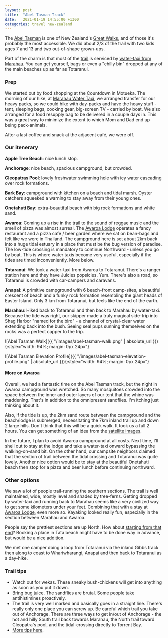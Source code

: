 ```yaml
---
layout: post
title:  "Abel Tasman Track"
date:   2021-01-19 14:55:00 +1300
categories: travel new-zealand
---
```


The [Abel Tasman][1] is one of New Zealand's [Great Walks][2], and of those it's probably the most accessible. We did about 2/3 of the trail with two kids ages 7 and 13 and two out-of-shape grown-ups.

Part of the charm is that most of the [trail][6] is serviced by [water-taxi from Marahau][7]. You can get yourself, bags or even a "chilly bin" dropped at any of the main beaches up as far as Totaranui.

### Prep

We started out by food shopping at the Countdown in Motueka. The morning of our hike, at [Marahau Water Taxi][3], we arranged transfer for our heavy packs, so we could hike with day-packs and have the heavy stuff - tent, sleeping bags, cooking gear, big-screen TV - carried by boat. We also arranged for a food resupply bag to be delivered in a couple days in. This was a great way to minimize the extent to which Mom and Dad end up being pack-animals.

After a last coffee and snack at the adjacent café, we were off.

### Our itenerary

**Apple Tree Beach**: nice lunch stop.

**Anchorage**: nice beach, spacious campground, but crowded.

**Cleopatras Pool**: lovely freshwater swimming hole with icy water cascading over rock formations.

**Bark Bay**: campground with kitchen on a beach and tidal marsh. Oyster catchers squeeked a warning to stay away from their young ones.

**Onetahuti Bay**: extra-beautiful beach with big rock formations and white sand.

**Awaroa**: Coming up a rise in the trail to the sound of reggae music and the smell of pizza was almost surreal. The [Awaroa Lodge][4] operates a fancy restaurant and a pizza cafe / beer garden where we sat on bean-bags and felt like we were in Thailand.
The campground here is set about 2km back into a huge tidal estuary in a place that must be the bug version of paradise. The low-tide crossing is mandatory to continue Northward - unless you go by boat. This is where water taxis become very useful, especially if the tides are timed inconveniently. More below.

**Totaranui**: We took a water-taxi from Awaroa to Totaranui. There's a ranger station here and they have Juicies popsicles. Yum. There's also a road, so Totaranui is crowded with car-campers and caravans.

**Anapai**: A primitive campground with 6 beach-front camp-sites, a beautiful crescent of beach and a funky rock formation resembling the giant heads of Easter Island. Only 3 km from Totaranui, but feels like the end of the earth.

**Marahau**: Hiked back to Totaranui and then back to Marahau by water-taxi. Because the tide was right, our skipper made a truly magical side-trip into Shag Harbor "named for the bird" - a channel of crystal-clear water extending back into the bush. Seeing seal pups sunning themselves on the rocks was a perfect capper to the trip.


![Abel Tasman Walk]({{ "/images/abel-tasman-walk.png" | absolute_url }}){:style="width: 94%; margin: 0px 24px"}


![Abel Tasman Elevation Profile]({{ "/images/abel-tasman-elevation-profile.png" | absolute_url }}){:style="width: 94%; margin: 0px 24px"}


#### More on Awaroa

Overall, we had a fantastic time on the Abel Tasman track, but the night in Awaroa campground was wretched. So many mosquitoes crowded into the space between the inner and outer layers of our tent that the whine was maddening. That's in addition to the omnipresent sandflies. I'm itching just thinking about it.

Also, if the tide is up, the 2km sand route between the campground and the beach/lodge is submerged, necessitating the 7km inland trail up and down 2 large hills. Don't think that this will be a quick walk. It took us a full 2 hours. You can get something of an idea from the [satellite images][5].

In the future, I plan to avoid Awaroa campground at all costs. Next time, I'll shell out to stay at the lodge and take a water-taxi onward bypassing the walking-on-sand bit. On the other hand, our campsite neighbors claimed that the section of trail between the tidal crossing and Totaranui was quite lovely. Another nice option would be to stay at the beautiful Onetahuti beach then stop for a pizza and beer lunch before continuing northward.

### Other options

We saw a lot of people trail-running the southern sections. The trail is well maintained, wide, mostly level and shaded by tree-ferns. Getting dropped by water-taxi and running back to Marahau seems like a very civilized way to get some kilometers under your feet. Combining that with a stay at [Awaroa Lodge][4], even more so. Kayaking looked really fun, especially in the section between Marahau and Awaroa.

People say the prettiest sections are up North. How about [starting from that end][8]? Booking a place in Tata beach might have to be done way in advance, but would be a nice addition.

We met one camper doing a loop from Totaranui via the inland Gibbs track then along to coast to Whariwharangi, Anapai and then back to Totaranui as a day-hike.

### Trail tips

- Watch out for wekas. These sneaky bush-chickens will get into anything as soon as you put it down.
- Bring bug juice. The sandflies are brutal. Some people take antihistimines proactively.
- The trail is very well marked and basically goes in a straight line. There's really only one place you can screw up. Be careful which trail you take out of Anchorage. There are three ways to get in/out of Anchorage - the hot and hilly South trail back towards Marahau, the North trail toward Cleopatra's pool, and the tidal-crossing directly to Torrent Bay.
- [More tips here][9].


[1]: https://www.doc.govt.nz/parks-and-recreation/places-to-go/nelson-tasman/places/abel-tasman-national-park/things-to-do/tracks/abel-tasman-coast-track/
[2]: https://www.doc.govt.nz/parks-and-recreation/things-to-do/walking-and-tramping/great-walks/
[3]: https://www.google.com/maps/@-41.0052147,173.0099066,3a,75y,292.21h,85.53t/data=!3m6!1e1!3m4!1sWWJJ1dDpYZ586PTjyP248g!2e0!7i13312!8i6656
[4]: https://www.awaroalodge.co.nz/
[5]: https://www.google.com/maps/@-40.8627398,173.0120501,4771m/data=!3m1!1e3
[6]: https://www.doc.govt.nz/globalassets/documents/parks-and-recreation/tracks-and-walks/nelson-marlborough/abel-tasman-coast-track-trip-sheet.pdf
[7]: https://www.marahauwatertaxis.co.nz/plan-and-prepare/
[8]: http://www.deviatingthenorm.com/blogarchive/2015/4/9/abeltasman
[9]: https://www.laidbacktrip.com/posts/abel-tasman-coast-track-hiking-guide
